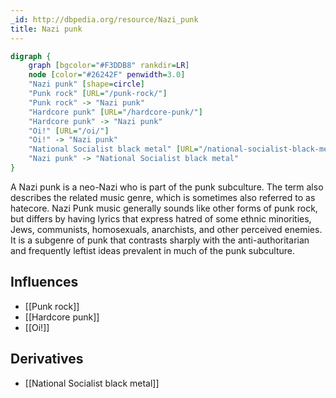 ```yaml
---
_id: http://dbpedia.org/resource/Nazi_punk
title: Nazi punk
---
```


```dot
digraph {
	graph [bgcolor="#F3DDB8" rankdir=LR]
	node [color="#26242F" penwidth=3.0]
	"Nazi punk" [shape=circle]
	"Punk rock" [URL="/punk-rock/"]
	"Punk rock" -> "Nazi punk"
	"Hardcore punk" [URL="/hardcore-punk/"]
	"Hardcore punk" -> "Nazi punk"
	"Oi!" [URL="/oi/"]
	"Oi!" -> "Nazi punk"
	"National Socialist black metal" [URL="/national-socialist-black-metal/"]
	"Nazi punk" -> "National Socialist black metal"
}
```

A Nazi punk is a neo-Nazi who is part of the punk subculture. The term also describes the related music genre, which is sometimes also referred to as hatecore. Nazi Punk music generally sounds like other forms of punk rock, but differs by having lyrics that express hatred of some ethnic minorities, Jews, communists, homosexuals, anarchists, and other perceived enemies. It is a subgenre of punk that contrasts sharply with the anti-authoritarian and frequently leftist ideas prevalent in much of the punk subculture.

## Influences

- [[Punk rock]]
- [[Hardcore punk]]
- [[Oi!]]

## Derivatives

- [[National Socialist black metal]]
